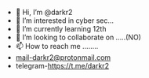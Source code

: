 - 👋 Hi, I’m @darkr2
- 👀 I’m interested in cyber sec...
- 🌱 I’m currently learning 12th
- 💞️ I’m looking to collaborate on .....(NO)
- 📫 How to reach me ........
-  mail-darkr2@protonmail.com
-  telegram-https://t.me/darkr2
<!---
darkr2/darkr2 is a ✨ special ✨ repository because its `README.md` (this file) appears on your GitHub profile.
You can click the Preview link to take a look at your changes.
--->
